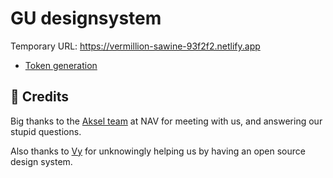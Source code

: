 # GU designsystem

Temporary URL: https://vermillion-sawine-93f2f2.netlify.app

- [Token generation](./packages/gyldendal-tokens/README.md)

## 🙏 Credits

Big thanks to the [Aksel team](https://aksel.nav.no) at NAV for meeting with us, and answering our stupid questions. 

Also thanks to [Vy](https://spor.vy.no) for unknowingly helping us by having an open source design system.

